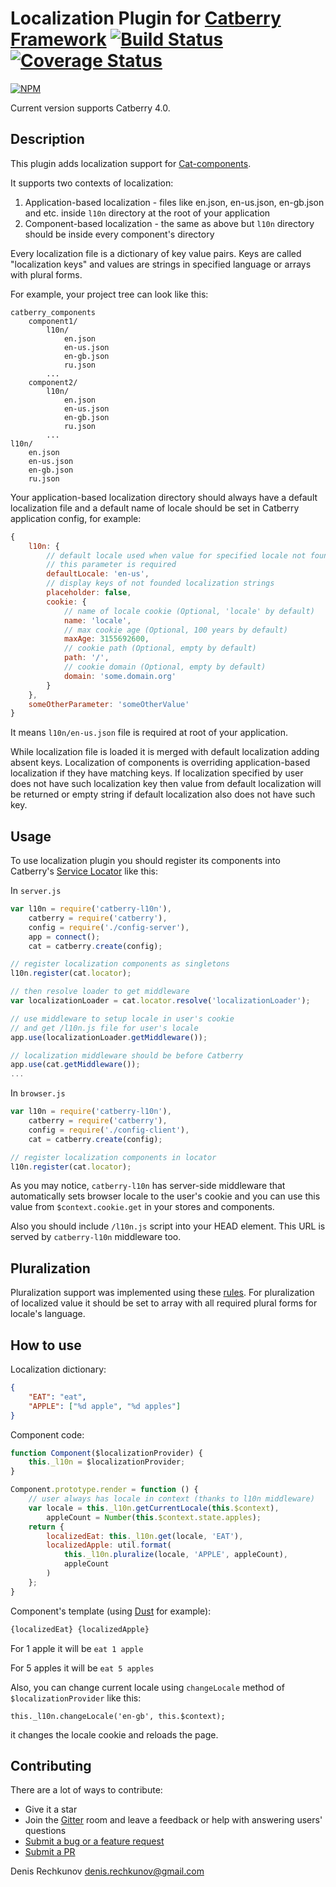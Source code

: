 # Localization Plugin for [Catberry Framework](https://github.com/catberry/catberry) [![Build Status](https://travis-ci.org/catberry/catberry-l10n.png?branch=master)](https://travis-ci.org/catberry/catberry-l10n) [![Coverage Status](https://coveralls.io/repos/catberry/catberry-l10n/badge.png)](https://coveralls.io/r/catberry/catberry-l10n)
[![NPM](https://nodei.co/npm/catberry-l10n.png)](https://nodei.co/npm/catberry-l10n/)

Current version supports Catberry 4.0.

## Description
This plugin adds localization support for [Cat-components](https://github.com/catberry/catberry/blob/4.0.0/docs/index.md#cat-components).

It supports two contexts of localization:
 1. Application-based localization - files like en.json, en-us.json, 
 en-gb.json and etc. inside `l10n` directory at the root of your application
 2. Component-based localization - the same as above but `l10n` directory should
 be inside every component's directory

Every localization file is a dictionary of key value pairs. 
Keys are called "localization keys" and values are strings in specified 
language or arrays with plural forms.

For example, your project tree can look like this:

```
catberry_components
	component1/
		l10n/
			en.json
			en-us.json
			en-gb.json
			ru.json
		...
	component2/
		l10n/
			en.json
			en-us.json
			en-gb.json
			ru.json
		...
l10n/
	en.json
	en-us.json
	en-gb.json
	ru.json
```

Your application-based localization directory should always have a default
localization file and a default name of locale should be set in Catberry
application config, for example:

```javascript
{
	l10n: {
		// default locale used when value for specified locale not found
		// this parameter is required
		defaultLocale: 'en-us',
		// display keys of not founded localization strings
		placeholder: false,
		cookie: {
			// name of locale cookie (Optional, 'locale' by default)
			name: 'locale',
			// max cookie age (Optional, 100 years by default)
			maxAge: 3155692600,
			// cookie path (Optional, empty by default)
			path: '/',
			// cookie domain (Optional, empty by default)
			domain: 'some.domain.org'
		}
	},
	someOtherParameter: 'someOtherValue'
}
```
It means `l10n/en-us.json` file is required at root of your application.

While localization file is loaded it is merged with default localization adding
absent keys. Localization of components is overriding application-based
localization if they have matching keys. If localization specified by user 
does not have such localization key then value from default localization will 
be returned or empty string if default localization also does not have such key.

## Usage
To use localization plugin you should register its components into Catberry's
[Service Locator](https://github.com/catberry/catberry-locator) like this:

In `server.js`

```javascript
var l10n = require('catberry-l10n'),
	catberry = require('catberry'),
	config = require('./config-server'),
	app = connect();
	cat = catberry.create(config);

// register localization components as singletons
l10n.register(cat.locator);

// then resolve loader to get middleware
var localizationLoader = cat.locator.resolve('localizationLoader');

// use middleware to setup locale in user's cookie
// and get /l10n.js file for user's locale
app.use(localizationLoader.getMiddleware());

// localization middleware should be before Catberry
app.use(cat.getMiddleware());
...
```

In `browser.js`

```javascript
var l10n = require('catberry-l10n'),
	catberry = require('catberry'),
	config = require('./config-client'),
	cat = catberry.create(config);

// register localization components in locator
l10n.register(cat.locator);

```

As you may notice, `catberry-l10n` has server-side middleware that
automatically sets browser locale to the user's cookie and you can use this
value from `$context.cookie.get` in your stores and components.

Also you should include `/l10n.js` script into your HEAD element. This URL is
served by `catberry-l10n` middleware too.

## Pluralization
Pluralization support was implemented using these [rules](https://github.com/translate/l10n-guide/blob/master/docs/l10n/pluralforms.rst).
For pluralization of localized value it should be set to array with all required
plural forms for locale's language.

## How to use
Localization dictionary:

```json
{
	"EAT": "eat",
	"APPLE": ["%d apple", "%d apples"]
}
```

Component code:

```javascript
function Component($localizationProvider) {
	this._l10n = $localizationProvider;
}

Component.prototype.render = function () {
	// user always has locale in context (thanks to l10n middleware)
	var locale = this._l10n.getCurrentLocale(this.$context),
		appleCount = Number(this.$context.state.apples);
	return {
		localizedEat: this._l10n.get(locale, 'EAT'),
		localizedApple: util.format(
			this._l10n.pluralize(locale, 'APPLE', appleCount),
			appleCount
		)
	};
}
```

Component's template (using [Dust](https://github.com/catberry/catberry-dust) for example):

```html
{localizedEat} {localizedApple}
```

For 1 apple it will be `eat 1 apple`

For 5 apples it will be `eat 5 apples`

Also, you can change current locale using `changeLocale`
method of `$localizationProvider` like this:
```
this._l10n.changeLocale('en-gb', this.$context);
```
it changes the locale cookie and reloads the page.

## Contributing

There are a lot of ways to contribute:

* Give it a star
* Join the [Gitter](https://gitter.im/catberry/catberry) room and leave a feedback or help with answering users' questions
* [Submit a bug or a feature request](https://github.com/catberry/catberry-l10n/issues)
* [Submit a PR](https://github.com/catberry/catberry-l10n/blob/develop/CONTRIBUTING.md)

Denis Rechkunov <denis.rechkunov@gmail.com>
